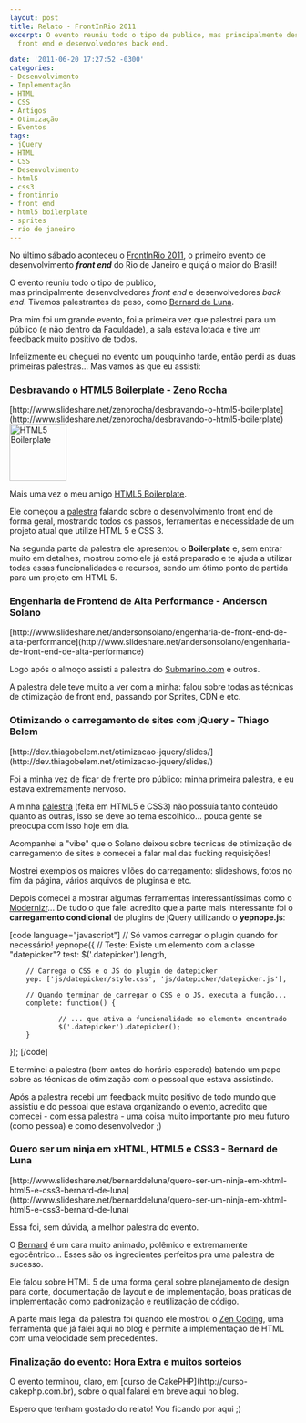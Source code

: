 ```yaml
---
layout: post
title: Relato - FrontInRio 2011
excerpt: O evento reuniu todo o tipo de publico, mas principalmente desenvolvedores
  front end e desenvolvedores back end.

date: '2011-06-20 17:27:52 -0300'
categories:
- Desenvolvimento
- Implementação
- HTML
- CSS
- Artigos
- Otimização
- Eventos
tags:
- jQuery
- HTML
- CSS
- Desenvolvimento
- html5
- css3
- frontinrio
- front end
- html5 boilerplate
- sprites
- rio de janeiro
---
```

No último sábado aconteceu o [FrontInRio 2011](http://www.frontinrio.com.br/), o primeiro evento de desenvolvimento <strong><em>front end</em></strong> do Rio de Janeiro e quiçá o maior do Brasil!

O evento reuniu todo o tipo de publico, mas principalmente desenvolvedores <em>front end</em> e desenvolvedores <em>back end</em>. Tivemos palestrantes de peso, como [Bernard de Luna](http://www.bernarddeluna.com/).

Pra mim foi um grande evento, foi a primeira vez que palestrei para um público (e não dentro da Faculdade), a sala estava lotada e tive um feedback muito positivo de todos.

Infelizmente eu cheguei no evento um pouquinho tarde, então perdi as duas primeiras palestras... Mas vamos às que eu assisti:

<h3>Desbravando o HTML5 Boilerplate - Zeno Rocha</h3>
[http://www.slideshare.net/zenorocha/desbravando-o-html5-boilerplate](http://www.slideshare.net/zenorocha/desbravando-o-html5-boilerplate)

<img title="HTML5 Boilerplate" src="http://cmstutorials.org/sources/tutorials/653224824html5_boilerplate.jpg" alt="HTML5 Boilerplate" width="100" height="100" />

Mais uma vez o meu amigo [HTML5 Boilerplate](http://html5boilerplate.com/).

Ele começou a [palestra](http://www.slideshare.net/zenorocha/desbravando-o-html5-boilerplate) falando sobre o desenvolvimento front end de forma geral, mostrando todos os passos, ferramentas e necessidade de um projeto atual que utilize HTML 5 e CSS 3.

Na segunda parte da palestra ele apresentou o <strong>Boilerplate</strong> e, sem entrar muito em detalhes, mostrou como ele já está preparado e te ajuda a utilizar todas essas funcionalidades e recursos, sendo um ótimo ponto de partida para um projeto em HTML 5.

<h3>Engenharia de Frontend de Alta Performance - Anderson Solano</h3>
[http://www.slideshare.net/andersonsolano/engenharia-de-front-end-de-alta-performance](http://www.slideshare.net/andersonsolano/engenharia-de-front-end-de-alta-performance)

Logo após o almoço assisti a palestra do [Submarino.com](http://submarino.com) e outros.

A palestra dele teve muito a ver com a minha: falou sobre todas as técnicas de otimização de front end, passando por Sprites, CDN e etc.

<h3>Otimizando o carregamento de sites com jQuery - Thiago Belem</h3>
[http://dev.thiagobelem.net/otimizacao-jquery/slides/](http://dev.thiagobelem.net/otimizacao-jquery/slides/)

[](/assets/uploads/2011/06/324851939.jpg)

Foi a minha vez de ficar de frente pro público: minha primeira palestra, e eu estava extremamente nervoso.

A minha [palestra](http://dev.thiagobelem.net/otimizacao-jquery/slides/) (feita em HTML5 e CSS3) não possuía tanto conteúdo quanto as outras, isso se deve ao tema escolhido... pouca gente se preocupa com isso hoje em dia.

Acompanhei a "vibe" que o Solano deixou sobre técnicas de otimização de carregamento de sites e comecei a falar mal das fucking requisições!

Mostrei exemplos os maiores vilões do carregamento: slideshows, fotos no fim da página, vários arquivos de pluginsa e etc.

Depois comecei a mostrar algumas ferramentas interessantíssimas como o [Modernizr](http://www.modernizr.com/)... De tudo o que falei acredito que a parte mais interessante foi o <strong>carregamento condicional</strong> de plugins de jQuery utilizando o <strong>yepnope.js</strong>:


[code language="javascript"]
// Só vamos carregar o plugin quando for necessário!
yepnope({
        // Teste: Existe um elemento com a classe "datepicker"?
        test: $('.datepicker').length,

        // Carrega o CSS e o JS do plugin de datepicker
        yep: ['js/datepicker/style.css', 'js/datepicker/datepicker.js'],

        // Quando terminar de carregar o CSS e o JS, executa a função...
        complete: function() {

                // ... que ativa a funcionalidade no elemento encontrado
                $('.datepicker').datepicker();
        }
});
[/code]

E terminei a palestra (bem antes do horário esperado) batendo um papo sobre as técnicas de otimização com o pessoal que estava assistindo.

Após a palestra recebi um feedback muito positivo de todo mundo que assistiu e do pessoal que estava organizando o evento, acredito que comecei - com essa palestra - uma coisa muito importante pro meu futuro (como pessoa) e como desenvolvedor ;)

<h3>Quero ser um ninja em xHTML, HTML5 e CSS3 - Bernard de Luna</h3>
[http://www.slideshare.net/bernarddeluna/quero-ser-um-ninja-em-xhtml-html5-e-css3-bernard-de-luna](http://www.slideshare.net/bernarddeluna/quero-ser-um-ninja-em-xhtml-html5-e-css3-bernard-de-luna)

Essa foi, sem dúvida, a melhor palestra do evento.

O [Bernard](http://www.bernarddeluna.com/) é um cara muito animado, polêmico e extremamente egocêntrico... Esses são os ingredientes perfeitos pra uma palestra de sucesso.

Ele falou sobre HTML 5 de uma forma geral sobre planejamento de design para corte, documentação de layout e de implementação, boas práticas de implementação como padronização e reutilização de código.

A parte mais legal da palestra foi quando ele mostrou o [Zen Coding](/zen-coding-criando-html-como-um-ninja), uma ferramenta que já falei aqui no blog e permite a implementação de HTML com uma velocidade sem precedentes.

<h3>Finalização do evento: Hora Extra e muitos sorteios</h3>
O evento terminou, claro, em [curso de CakePHP](http://curso-cakephp.com.br), sobre o qual falarei em breve aqui no blog.

Espero que tenham gostado do relato! Vou ficando por aqui ;)

